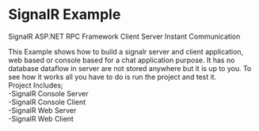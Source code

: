 # SignalR Example
SignalR ASP.NET RPC Framework Client Server Instant Communication

  This Example shows how to build a signalr server and client application, web based or console based for a chat application purpose.
It has no database dataflow in server are not stored anywhere but it is up to you. To see how it works all you have to do is run the project and test it.
<br/>
  Project Includes;
  <br/>
  -SignalR Console Server<br/>
  -SignalR Console Client<br/>
  -SignalR Web Server<br/>
  -SignalR Web Client<br/>
